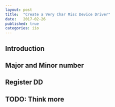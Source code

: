 ```yaml
---
layout: post
title:  "Create a Very Char Misc Device Driver"
date:   2017-02-26
published: true
categories: iio
---
```


## Introduction

## Major and Minor number

## Register DD

## TODO: Think more
